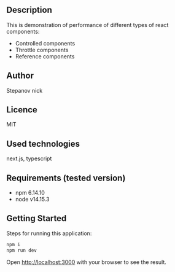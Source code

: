 ## Description
This is demonstration of performance of different types of react components:

- Controlled components
- Throttle components
- Reference components

## Author
Stepanov nick

## Licence
MIT

## Used technologies

next.js, typescript

## Requirements (tested version)
- npm 6.14.10
- node v14.15.3

## Getting Started

Steps for running this application:

```bash
npm i
npm run dev
```

Open [http://localhost:3000](http://localhost:3000) with your browser to see the result.
